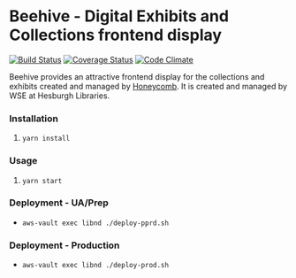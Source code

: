 # Beehive - Digital Exhibits and Collections frontend display


[![Build Status](https://travis-ci.org/ndlib/beehive.svg?branch=master)](https://travis-ci.org/ndlib/beehive)
[![Coverage Status](https://img.shields.io/coveralls/ndlib/beehive.svg)](https://coveralls.io/r/ndlib/beehive?branch=master)
[![Code Climate](https://codeclimate.com/github/ndlib/beehive/badges/gpa.svg)](https://codeclimate.com/github/ndlib/beehive)

Beehive provides an attractive frontend display for the collections and exhibits created and managed by [Honeycomb](https://github.com/ndlib/honeycomb).
It is created and managed by WSE at Hesburgh Libraries.

### Installation ###
1. `yarn install`

### Usage ###
1. `yarn start`

### Deployment - UA/Prep ###
* `aws-vault exec libnd ./deploy-pprd.sh`

### Deployment - Production ###
* `aws-vault exec libnd ./deploy-prod.sh`